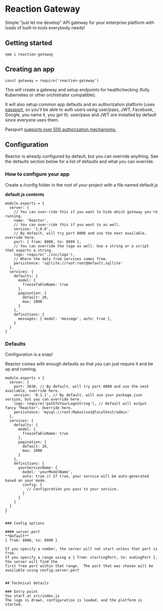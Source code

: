 # Reaction Gateway
Simple "just let me develop" API gateway for your enterprise platform with loads of built-in tools
everybody needs!

## Getting started

`
npm i reaction-gateway
`

## Creating an app

`
const gateway = require('reaction-gateway')
`

This will create a gateway and setup endpoints for healthchecking (fully Kubernetes or other orchistrator compatible).

It will also setup common app defaults and an authorization platform (uses [passport](http://www.passportjs.org/), so you'll be able to auth users using user/pass, JWT, Facebook, Google, you name it, you got it).  user/pass and JWT are installed by default since everyone uses them.

Passport [supports over 500 authorization mechanisms.](http://www.passportjs.org/packages/)


## Configuration
Reactor is already configured by default, but you can override anything. See the defaults section
below for a list of defaults and what you can override.

### How to configure your app
Create a /config folder in the root of your project with a file named default.js

**default.js contents**
```
module.exports = {
  server: {
    // You can over-ride this if you want to hide which gateway you're running.
    name: 'Reactor',
    // You can over-ride this if you want to as well.
    version: '1.0.0',
    // By default, will try port 8000 and use the next available, override here.
    port: { from: 8000, to: 8999 },
    // You can override the logo as well. Use a string or a script that exports a string.
    logo: require('./inc/logo'),
    // Where the data from services comes from.
    persistence: 'sqllite://root:root@default.sqllite'
  },
  services: {
    defaults: {
      model: {
        freezeTableName: true
      },
      pagination: {
        default: 20,
        max: 1000
      }
    },
    definitions: {
      messages: { model: 'message', auto: true },  
    }
  }
}
```


### Defaults
Configuration is a snap!

Reactor comes with enough defaults so that you can just require it and be up and running.


```
module.exports = {
  server: {
    port: 3030, // By default, will try port 8000 and use the next available, override here.
    version: '0.1.1', // By default, will use your package.json version, but you can override here.
    logo: require('pathToYourLogoString'), // Default will output fancy "Reactor". Override here.
    persistence: 'mysql://root:Makeitso1@localhost/admin'
  },
  services: {
    defaults: {
      model: {
        freezeTableName: true
      },
      pagination: {
        default: 20,
        max: 1000
      }
    },
    definitions: {
      yourServiecName: {
        model: 'yourModelName',
        auto: true // If true, your service will be auto-generated based on your mode.
        config: {
          // Configuration you pass to your service.
        }
      }
    }
  }
}
`

### Config options

#### server.port
**Default**
{ from: 8000, to: 8999 }

If you specify a number, the server will not start unless that port is free.
If you specify a range using a { from: startingPort, to: endingPort }, the server will find the
first free port within that range.  The port that was chosen will be
available using config.server.port


## Technical details

### Entry point
You start at src/index.js
The logo is drawn, configuration is loaded, and the platform is started.
```